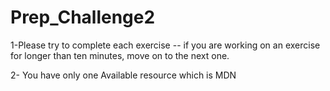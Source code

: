 # Prep_Challenge2

1-Please try to complete each exercise -- if you are working on an exercise for longer than ten minutes, move on to the next one.

2- You have only one Available resource which is MDN
